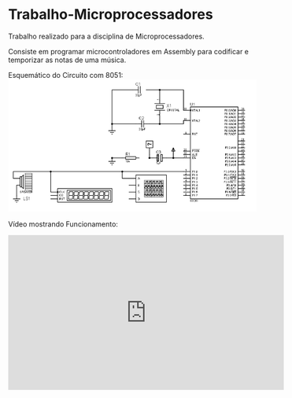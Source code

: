 # Trabalho-Microprocessadores
Trabalho realizado para a disciplina de Microprocessadores.

Consiste em programar microcontroladores em Assembly para codificar e temporizar as notas de uma música.

Esquemático do Circuito com 8051:
<img src="./8051circuit.png"/>

Vídeo mostrando Funcionamento:
<iframe width="560" height="315" src="https://www.youtube.com/embed/YLzT9UFdLBE" title="YouTube video player" frameborder="0" allow="accelerometer; autoplay; clipboard-write; encrypted-media; gyroscope; picture-in-picture" allowfullscreen></iframe>
